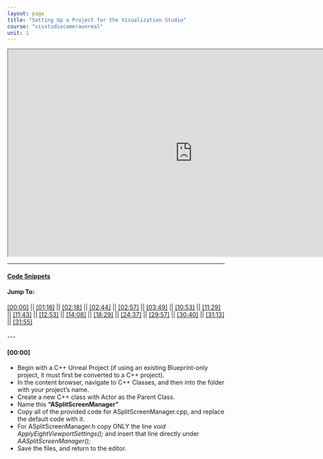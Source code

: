 ```yaml
---
layout: page
title: "Setting Up a Project for the Visualization Studio"
course: "visstudiocameraunreal"
unit: 1
---
```


<iframe src="https://www.youtube.com/embed/ewRKuI49vPQ" name="embed"
width="854" height="480" title="Visualization Studio Unreal Engine Setup Walkthrough" allow="autoplay" allowfullscreen="true"></iframe>

<hr>

<h4> <a href="codesnippets.html" target="_blank">Code Snippets</a></h4>
<h4>Jump To:</h4>
<p1>
<a href="https://www.youtube.com/embed/ewRKuI49vPQ?start=0&autoplay=1" target="embed" allow="autoplay" onclick="document.getElementById('[00:00]').scrollIntoView({ behavior: 'smooth', block: 'end', inline: 'nearest' });" >[00:00]</a>  ||  
<a href="https://www.youtube.com/embed/ewRKuI49vPQ?start=76&autoplay=1" target="embed" allow="autoplay" onclick="document.getElementById('[01:16]').scrollIntoView({ behavior: 'smooth', block: 'end', inline: 'nearest' });" >[01:16]</a>  ||  
<a href="https://www.youtube.com/embed/ewRKuI49vPQ?start=138&autoplay=1" target="embed" allow="autoplay" onclick="document.getElementById('[02:18]').scrollIntoView({ behavior: 'smooth', block: 'end', inline: 'nearest' });" >[02:18]</a>  ||  
<a href="https://www.youtube.com/embed/ewRKuI49vPQ?start=164&autoplay=1" target="embed" allow="autoplay" onclick="document.getElementById('[02:44]').scrollIntoView({ behavior: 'smooth', block: 'end', inline: 'nearest' });" >[02:44]</a>  ||  
<a href="https://www.youtube.com/embed/ewRKuI49vPQ?start=177&autoplay=1" target="embed" allow="autoplay" onclick="document.getElementById('[02:57]').scrollIntoView({ behavior: 'smooth', block: 'end', inline: 'nearest' });" >[02:57]</a>  ||  
<a href="https://www.youtube.com/embed/ewRKuI49vPQ?start=229&autoplay=1" target="embed" allow="autoplay" onclick="document.getElementById('[03:49]').scrollIntoView({ behavior: 'smooth', block: 'end', inline: 'nearest' });" >[03:49]</a>  ||  
<a href="https://www.youtube.com/embed/ewRKuI49vPQ?start=653&autoplay=1" target="embed" allow="autoplay" onclick="document.getElementById('[10:53]').scrollIntoView({ behavior: 'smooth', block: 'end', inline: 'nearest' });" >[10:53]</a>  ||  
<a href="https://www.youtube.com/embed/ewRKuI49vPQ?start=689&autoplay=1" target="embed" allow="autoplay" onclick="document.getElementById('[11:29]').scrollIntoView({ behavior: 'smooth', block: 'end', inline: 'nearest' });" >[11:29]</a>  ||  
<a href="https://www.youtube.com/embed/ewRKuI49vPQ?start=703&autoplay=1" target="embed" allow="autoplay" onclick="document.getElementById('[11:43]').scrollIntoView({ behavior: 'smooth', block: 'end', inline: 'nearest' });" >[11:43]</a>  ||  
<a href="https://www.youtube.com/embed/ewRKuI49vPQ?start=773&autoplay=1" target="embed" allow="autoplay" onclick="document.getElementById('[12:53]').scrollIntoView({ behavior: 'smooth', block: 'end', inline: 'nearest' });" >[12:53]</a>  ||  
<a href="https://www.youtube.com/embed/ewRKuI49vPQ?start=848&autoplay=1" target="embed" allow="autoplay" onclick="document.getElementById('[14:08]').scrollIntoView({ behavior: 'smooth', block: 'end', inline: 'nearest' });" >[14:08]</a>  ||  
<a href="https://www.youtube.com/embed/ewRKuI49vPQ?start=1109&autoplay=1" target="embed" allow="autoplay" onclick="document.getElementById('[18:29]').scrollIntoView({ behavior: 'smooth', block: 'end', inline: 'nearest' });" >[18:29]</a>  ||  
<a href="https://www.youtube.com/embed/ewRKuI49vPQ?start=1477&autoplay=1" target="embed" allow="autoplay" onclick="document.getElementById('[24:37]').scrollIntoView({ behavior: 'smooth', block: 'end', inline: 'nearest' });" >[24:37]</a>  ||  
<a href="https://www.youtube.com/embed/ewRKuI49vPQ?start=1797&autoplay=1" target="embed" allow="autoplay" onclick="document.getElementById('[29:57]').scrollIntoView({ behavior: 'smooth', block: 'end', inline: 'nearest' });" >[29:57]</a>  ||  
<a href="https://www.youtube.com/embed/ewRKuI49vPQ?start=1840&autoplay=1" target="embed" allow="autoplay" onclick="document.getElementById('[30:40]').scrollIntoView({ behavior: 'smooth', block: 'end', inline: 'nearest' });" >[30:40]</a>  ||  
<a href="https://www.youtube.com/embed/ewRKuI49vPQ?start=1873&autoplay=1" target="embed" allow="autoplay" onclick="document.getElementById('[31:13]').scrollIntoView({ behavior: 'smooth', block: 'end', inline: 'nearest' });" >[31:13]</a>  ||  
<a href="https://www.youtube.com/embed/ewRKuI49vPQ?start=1915&autoplay=1" target="embed" allow="autoplay" onclick="document.getElementById('[31:55]').scrollIntoView({ behavior: 'smooth', block: 'nearest', inline: 'nearest' });" >[31:55]</a><br><br>
</p1>
---

<div style="height: 300px;overflow: scroll;">
<h4>[00:00]</h4>
<ul>
  <li>Begin with a C++ Unreal Project (if using an existing Blueprint-only project, it must first be converted to a C++ project).</li>
  <li>In the content browser, navigate to C++ Classes, and then into the folder with your project’s name.</li>
  <li>Create a new C++ class with Actor as the Parent Class.</li>
  <li>Name this <b>“ASplitScreenManager”</b></li>
  <li>Copy all of the provided code for ASplitScreenManager.cpp, and replace the default code with it.</li>
  <li>For ASplitScreenManager.h copy ONLY the line <em>void ApplyEightViewportSettings();</em> and insert that line directly under <em>AASplitScreenManager();</em></li>
  <li>Save the files, and return to the editor.</li>
</ul>
<p id="[00:00]"></p>
<br><br>

<h4>[01:16]</h4>
<ul>
  <li>Create another C++ class, being sure to check “Show All Classes”</li>
  <li>Search for and select GameInstance as the parent class.</li>
  <li>Name this <b>“VizStudioGameInstance”</b></li>
  <li>Like before, copy all of the provided code for VizStudioGameInstance.cpp, and replace the default code.</li>
  <li>For VizStudioGameInstance.h, only the lines from  <em>public:</em>  to <em>ULocalPlayer…</em>  need to be copied from the provided code and pasted just below <em>GENERATED_BODY()</em> in Visual Studio.</li>
</ul>
<p id="[01:16]"></p>
<br><br>

<h4>[02:18]</h4>
<ul>
  <li>Back in the editor, create one more C++ class, and select GameViewportClient as the parent class.</li>
  <li>Name this <b>“VizStudioGameViewportClient”</b></li>
  <li>This requires no additional code.</li>
</ul>
<p id="[02:18]"></p>
<br><br>

<h4>[02:44]</h4>
<ul>
  <li>Now create a Blueprint class from ASplitScreenManager.</li>
  <li>Name this <b>“ASplitScreenManagerBP”</b></li>
  <li>This should be placed in your project’s Content folder. Go there now.</li>
</ul>
<p id="[02:44]"></p>
<br><br>

<h4>[02:57]</h4>
<ul>
  <li>Now to create a few more Blueprint classes.</li>
  <li>Create a Pawn class, and name it <b>“VizCameraReceiverPawn”</b></li>
  <li>Create a Game Mode Base class, and name it <b>“VizGameMode”</b></li>
  <li>Create another Pawn class, and name it <b>“VizParentPawn”</b></li>
  <li>Finally, create a Player Controller class, and name it <b>“VizPlayerController”</b></li>
</ul>
<p id="[02:57]"></p>
<br><br>

<h4>[03:49]</h4>
<ul>
    <li>Open up the VizGameMode Blueprint.</li>
    <li>Follow along with the video to continue setting up the VizGameMode.</li>
</ul>
<p id="[03:49]"></p>
<br><br>

<h4>[10:53]</h4>
<ul>
  <li>At this point, be sure that the Possess node inside your collapsed Change First Player To A Parent Pawn node has an execute output running to the collapsed node’s Outputs node.
</li>
  <li><em>Even if the collapsed nodes appear to be connected from the Event Graph, they will not be if this change is not made.</em>
</li>
  <li>From here, continue following along with the video to set up Panini Projection in the Construction Script.
</li>
</ul>
<p id="[10:53]"></p>
<br><br>

<h4>[11:29]</h4>
<ul>
  <li>Go to VizGameMode’s Class Defaults, and change the Default Pawn Class to <b>VizCameraReceiverPawn</b>, <em>NOT VizParentPawn</em></li>
  <li>Set the HUD class to None</li>
  <li>With that, the VizGameMode Blueprint is set up.</li>
</ul>
<p id="[11:29]"></p>
<br><br>

<h4>[11:43]</h4>
<ul>
  <li><em>*Technically, this section is optional if you do not plan to move the player in your project, or if you simply do not want vignetting when moving. If that is the case, skip to [14:08].</em></li>
  <li>Now, make a new material named Blur_PP.</li>
  <li>Follow the video closely for steps.</li>
</ul>
<p id="[11:43]"></p>
<br><br>

<h4>[12:53]</h4>
<ul>
  <li>It is important to note that the Input names on the Custom node are case sensitive. For example, “uv” can <b>NOT</b> be changed to “UV” without the code needing to be changed.</li>
  <li>Be sure to replace the default code in the Custom node with the code provided.</li>
</ul>
<p id="[12:53]"></p>
<br><br>

<h4>[14:08]</h4>
<ul>
  <li>Open the VizParentPawn Blueprint.</li>
  <li><em>*If you do not want movement functionality for your player, all you need for the following section is to follow the setup instructions for Event BeginPlay, and connect a GetActorTransform node to the SpawnActor node’s Spawn Transform pin as seen starting at [16:40]. </em></li>
</ul>
<p id="[14:08]"></p>
<br><br>

<h4>[18:29]</h4>
<ul>
  <li><em>*If you do not want vignetting during player movement, skip ahead to [30:40].</em></li>
</ul>
<p id="[18:29]"></p>
<br><br>

<h4>[24:37]</h4>
<ul>
  <li>You do not need to enter these values yet. At [29:57] a compiler error will require that the nodes be refreshed, and the values will be reset to their defaults. Hold off on entering those values for now.</li>
</ul>
<p id="[24:37]"></p>
<br><br>

<h4>[29:57]</h4>
<ul>
  <li>This compiler error is just Unreal not understanding that the old input names in the nodes have been changed. Unfortunately, this does mean that the values will need to be input again after the nodes are refreshed if you entered them earlier.</li>
</ul>
<p id="[29:57]"></p>
<br><br>

<h4>[30:40]</h4>
<ul>
  <li>Back in the VizParentPawn’s EventGraph, set up the Possessed Event.</li>
</ul>
<p id="[30:40]"></p>
<br><br>

<h4>[31:13]</h4>
<ul>
  <li>Now, open the VizCameraReceiverPawn Blueprint, and follow the video to set up the camera for correct use in the Visualization Studio.</li>
</ul>
<p id="[31:13]"></p>
<br><br>

<h4>[31:55]</h4>
<ul>
  <li>Lastly, open the Project Settings, and change the Default GameMode and Game Instance classes to VizGameMode and VizStudioGameInstance, respectively.</li>
</ul>
<p id="[31:55]"></p>
</div>
